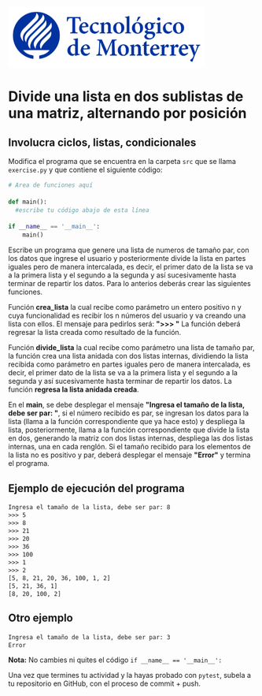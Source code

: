 ![Tec de Monterrey](../../images/logotecmty.png)
# Divide una lista en dos sublistas de una matriz, alternando por posición
## Involucra ciclos, listas, condicionales

Modifica el programa que se encuentra en la carpeta `src` que se llama `exercise.py` y que contiene el siguiente código:

```python
# Area de funciones aquí

def main():
  #escribe tu código abajo de esta línea

if __name__ == '__main__':
    main()
```

Escribe un programa que genere una lista de numeros de tamaño par, con los datos que ingrese el usuario y posteriormente divide la lista en partes iguales pero de manera intercalada, es decir, el primer dato de la lista se va a la primera lista y el segundo a la segunda y así sucesivamente hasta terminar de repartir los datos. Para lo anterios deberás crear las siguientes funciones.

Función **crea_lista** la cual recibe como parámetro un entero positivo n y cuya funcionalidad es recibir los n números del usuario y va creando una lista con ellos. El mensaje para pedirlos será: **">>>  "** La función deberá regresar la lista creada como resultado de la función.

Función **divide_lista** la cual recibe como parámetro una lista de tamaño par, la función crea una lista anidada con dos listas internas, dividiendo la lista recibida como parámetro en partes iguales pero de manera intercalada, es decir, el primer dato de la lista se va a la primera lista y el segundo a la segunda y así sucesivamente hasta terminar de repartir los datos. La función **regresa la lista anidada creada**.

En el **main**, se debe desplegar el mensaje **"Ingresa el tamaño de la lista, debe ser par: "**, si el número recibido es par, se ingresan los datos para la lista (llama a la función correspondiente que ya hace esto) y despliega la lista, posteriormente, llama a la función correspondiente que divide la lista en dos, generando la matriz con dos listas internas, despliega las dos listas internas, una en cada renglón. Si el tamaño recibido para los elementos de la lista no es positivo y par, deberá desplegar el mensaje **"Error"** y termina el programa.

## Ejemplo de ejecución del programa
```
Ingresa el tamaño de la lista, debe ser par: 8
>>> 5
>>> 8
>>> 21
>>> 20
>>> 36
>>> 100
>>> 1
>>> 2
[5, 8, 21, 20, 36, 100, 1, 2]
[5, 21, 36, 1]
[8, 20, 100, 2]
```
## Otro ejemplo
```
Ingresa el tamaño de la lista, debe ser par: 3
Error
```

**Nota:** No cambies ni quites el código `if __name__ == '__main__':` 

Una vez que termines tu actividad y la hayas probado con `pytest`, subela a tu repositorio en GitHub, con el proceso de commit + push.
